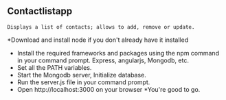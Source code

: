 ## Contactlistapp

```
Displays a list of contacts; allows to add, remove or update.
```
*Download and install node if you don't already have it installed
* Install the required frameworks and packages using the npm command in your command prompt. Express, angularjs, Mongodb, etc.
* Set all the PATH variables.
* Start the Mongodb server, Initialize database.
* Run the server.js file in your command prompt.
* Open http://localhost:3000 on your browser
*You're good to go.
